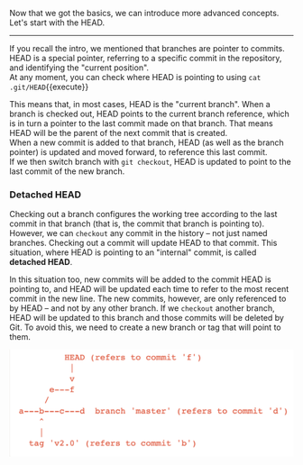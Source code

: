 Now that we got the basics, we can introduce more advanced concepts.  
Let's start with the HEAD.

---

If you recall the intro, we mentioned that branches are pointer to commits.
HEAD is a special pointer, referring to a specific commit in the repository, and identifying the "current position".  
At any moment, you can check where HEAD is pointing to using `cat .git/HEAD`{{execute}}  

This means that, in most cases, HEAD is the "current branch". When a branch is checked out, HEAD points to the current branch reference, which is in turn a pointer to the last commit made on that branch. That means HEAD will be the parent of the next commit that is created.  
When a new commit is added to that branch, HEAD (as well as the branch pointer) is updated and moved forward, to reference this last commit.  
If we then switch branch with `git checkout`, HEAD is updated to point to the last commit of the new branch.

### Detached HEAD

Checking out a branch configures the working tree according to the last commit in that branch (that is, the commit that branch is pointing to).  
However, we can `checkout` any commit in the history – not just named branches.
Checking out a commit will update HEAD to that commit. This situation, where HEAD is pointing to an "internal" commit, is called **detached HEAD**.  

In this situation too, new commits will be added to the commit HEAD is pointing to, and HEAD will be updated each time to refer to the most recent commit in the new line. The new commits, however, are only referenced to by HEAD – and not by any other branch. If we `checkout` another branch, HEAD will be updated to this branch and those commits will be deleted by Git. To avoid this, we need to create a new branch or tag that will point to them.

![](./assets/detached_head.png)
